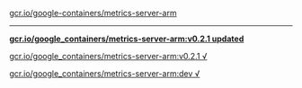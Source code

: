 [gcr.io/google-containers/metrics-server-arm](https://hub.docker.com/r/anjia0532/metrics-server-arm/tags/) 

----
**[gcr.io/google_containers/metrics-server-arm:v0.2.1 updated](https://hub.docker.com/r/anjia0532/metrics-server-arm/tags/)**

[gcr.io/google_containers/metrics-server-arm:v0.2.1 √](https://hub.docker.com/r/anjia0532/metrics-server-arm/tags/)

[gcr.io/google_containers/metrics-server-arm:dev √](https://hub.docker.com/r/anjia0532/metrics-server-arm/tags/)

